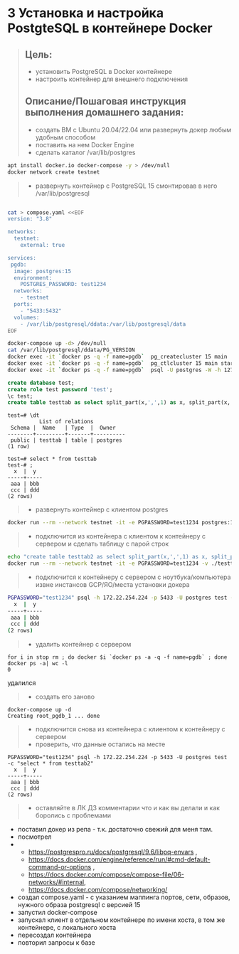 # 3 Установка и настройка PostgteSQL в контейнере Docker #
> ## Цель: ##
> * установить PostgreSQL в Docker контейнере
> * настроить контейнер для внешнего подключения
> ## Описание/Пошаговая инструкция выполнения домашнего задания: ##
> * создать ВМ с Ubuntu 20.04/22.04 или развернуть докер любым удобным способом
> * поставить на нем Docker Engine
> * сделать каталог /var/lib/postgres
```sh
apt install docker.io docker-compose -y > /dev/null
docker network create testnet
```

> * развернуть контейнер с PostgreSQL 15 смонтировав в него /var/lib/postgresql
```sh

cat > compose.yaml <<EOF
version: "3.8"

networks:
  testnet:
    external: true

services:
 pgdb:
  image: postgres:15
  environment:
    POSTGRES_PASSWORD: test1234
  networks:
    - testnet
  ports:
    - "5433:5432"
  volumes:
    - /var/lib/postgresql/ddata:/var/lib/postgresql/data
EOF

docker-compose up -d> /dev/null
cat /var/lib/postgresql/ddata/PG_VERSION
docker exec -it `docker ps -q -f name=pgdb`  pg_createcluster 15 main
docker exec -it `docker ps -q -f name=pgdb`  pg_ctlcluster 15 main start
docker exec -it `docker ps -q -f name=pgdb`  psql -U postgres -W -h 127.0.0.1

```

```sql
create database test;
create role test password 'test';
\c test;
create table testtab as select split_part(x,',',1) as x, split_part(x,',',2) as y from regexp_split_to_table('aaa,bbb;ccc,ddd', ';') x;
```
```
test=# \dt
          List of relations
 Schema |  Name   | Type  |  Owner
--------+---------+-------+----------
 public | testtab | table | postgres
(1 row)

test=# select * from testtab
test-# ;
  x  |  y
-----+-----
 aaa | bbb
 ccc | ddd
(2 rows)
```
> * развернуть контейнер с клиентом postgres
```sh
docker run --rm --network testnet -it -e PGPASSWORD=test1234 postgres:15 /usr/bin/psql -h pgdb -U postgres test
```
> * подключится из контейнера с клиентом к контейнеру с сервером и сделать таблицу с парой строк
```sh
echo "create table testtab2 as select split_part(x,',',1) as x, split_part(x,',',2) as y from regexp_split_to_table('aaa,bbb;ccc,ddd', ';') x;" > testtab2.sql
docker run --rm --network testnet -it -e PGPASSWORD=test1234 -v ./testtab2.sql:/testtab2.sql postgres:15 /usr/bin/psql -h pgdb -U postgres test -f /testtab2.sql
```
> * подключится к контейнеру с сервером с ноутбука/компьютера извне инстансов GCP/ЯО/места установки докера
```sh
PGPASSWORD="test1234" psql -h 172.22.254.224 -p 5433 -U postgres test -c "select * from testtab2"
  x  |  y
-----+-----
 aaa | bbb
 ccc | ddd
(2 rows)
```
> * удалить контейнер с сервером
```
for i in stop rm ; do docker $i `docker ps -a -q -f name=pgdb` ; done
docker ps -a| wc -l
0
```
удалился

> * создать его заново
```
docker-compose up -d
Creating root_pgdb_1 ... done
```
>   * подключится снова из контейнера с клиентом к контейнеру с сервером
>   * проверить, что данные остались на месте
```
PGPASSWORD="test1234" psql -h 172.22.254.224 -p 5433 -U postgres test -c "select * from testtab2"
  x  |  y
-----+-----
 aaa | bbb
 ccc | ddd
(2 rows)
```

> * оставляйте в ЛК ДЗ комментарии что и как вы делали и как боролись с проблемами
* поставил докер из репа - т.к. достаточно свежий для меня там.
* посмотрел
* * https://postgrespro.ru/docs/postgresql/9.6/libpq-envars ,
  * https://docs.docker.com/engine/reference/run/#cmd-default-command-or-options ,
  * https://docs.docker.com/compose/compose-file/06-networks/#internal,
  * https://docs.docker.com/compose/networking/
* создал compose.yaml - с указанием маппинга портов, сети, образов, нужного образа postgresql с версией 15
* запустил docker-compose
* запускал клиент в отдельном контейнере по имени хоста, в том же контейнере, с локального хоста
* пересоздал контейнера
* повторил запросы к базе
